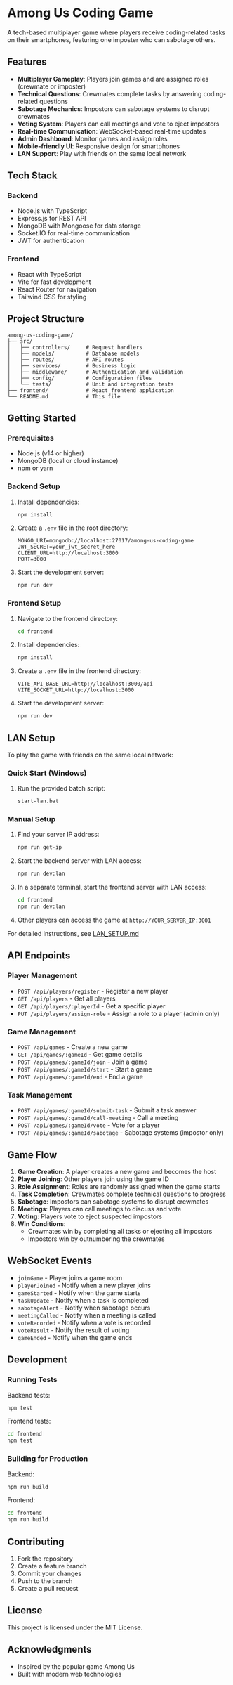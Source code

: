 # Among Us Coding Game

A tech-based multiplayer game where players receive coding-related tasks on their smartphones, featuring one imposter who can sabotage others.

## Features

- **Multiplayer Gameplay**: Players join games and are assigned roles (crewmate or imposter)
- **Technical Questions**: Crewmates complete tasks by answering coding-related questions
- **Sabotage Mechanics**: Impostors can sabotage systems to disrupt crewmates
- **Voting System**: Players can call meetings and vote to eject impostors
- **Real-time Communication**: WebSocket-based real-time updates
- **Admin Dashboard**: Monitor games and assign roles
- **Mobile-friendly UI**: Responsive design for smartphones
- **LAN Support**: Play with friends on the same local network

## Tech Stack

### Backend

- Node.js with TypeScript
- Express.js for REST API
- MongoDB with Mongoose for data storage
- Socket.IO for real-time communication
- JWT for authentication

### Frontend

- React with TypeScript
- Vite for fast development
- React Router for navigation
- Tailwind CSS for styling

## Project Structure

```
among-us-coding-game/
├── src/
│   ├── controllers/     # Request handlers
│   ├── models/          # Database models
│   ├── routes/          # API routes
│   ├── services/        # Business logic
│   ├── middleware/      # Authentication and validation
│   ├── config/          # Configuration files
│   └── tests/           # Unit and integration tests
├── frontend/            # React frontend application
└── README.md            # This file
```

## Getting Started

### Prerequisites

- Node.js (v14 or higher)
- MongoDB (local or cloud instance)
- npm or yarn

### Backend Setup

1. Install dependencies:

   ```bash
   npm install
   ```

2. Create a `.env` file in the root directory:

   ```env
   MONGO_URI=mongodb://localhost:27017/among-us-coding-game
   JWT_SECRET=your_jwt_secret_here
   CLIENT_URL=http://localhost:3000
   PORT=3000
   ```

3. Start the development server:
   ```bash
   npm run dev
   ```

### Frontend Setup

1. Navigate to the frontend directory:

   ```bash
   cd frontend
   ```

2. Install dependencies:

   ```bash
   npm install
   ```

3. Create a `.env` file in the frontend directory:

   ```env
   VITE_API_BASE_URL=http://localhost:3000/api
   VITE_SOCKET_URL=http://localhost:3000
   ```

4. Start the development server:
   ```bash
   npm run dev
   ```

## LAN Setup

To play the game with friends on the same local network:

### Quick Start (Windows)

1. Run the provided batch script:
   ```bash
   start-lan.bat
   ```

### Manual Setup

1. Find your server IP address:

   ```bash
   npm run get-ip
   ```

2. Start the backend server with LAN access:

   ```bash
   npm run dev:lan
   ```

3. In a separate terminal, start the frontend server with LAN access:

   ```bash
   cd frontend
   npm run dev:lan
   ```

4. Other players can access the game at `http://YOUR_SERVER_IP:3001`

For detailed instructions, see [LAN_SETUP.md](LAN_SETUP.md)

## API Endpoints

### Player Management

- `POST /api/players/register` - Register a new player
- `GET /api/players` - Get all players
- `GET /api/players/:playerId` - Get a specific player
- `PUT /api/players/assign-role` - Assign a role to a player (admin only)

### Game Management

- `POST /api/games` - Create a new game
- `GET /api/games/:gameId` - Get game details
- `POST /api/games/:gameId/join` - Join a game
- `POST /api/games/:gameId/start` - Start a game
- `POST /api/games/:gameId/end` - End a game

### Task Management

- `POST /api/games/:gameId/submit-task` - Submit a task answer
- `POST /api/games/:gameId/call-meeting` - Call a meeting
- `POST /api/games/:gameId/vote` - Vote for a player
- `POST /api/games/:gameId/sabotage` - Sabotage systems (impostor only)

## Game Flow

1. **Game Creation**: A player creates a new game and becomes the host
2. **Player Joining**: Other players join using the game ID
3. **Role Assignment**: Roles are randomly assigned when the game starts
4. **Task Completion**: Crewmates complete technical questions to progress
5. **Sabotage**: Impostors can sabotage systems to disrupt crewmates
6. **Meetings**: Players can call meetings to discuss and vote
7. **Voting**: Players vote to eject suspected impostors
8. **Win Conditions**:
   - Crewmates win by completing all tasks or ejecting all impostors
   - Impostors win by outnumbering the crewmates

## WebSocket Events

- `joinGame` - Player joins a game room
- `playerJoined` - Notify when a new player joins
- `gameStarted` - Notify when the game starts
- `taskUpdate` - Notify when a task is completed
- `sabotageAlert` - Notify when sabotage occurs
- `meetingCalled` - Notify when a meeting is called
- `voteRecorded` - Notify when a vote is recorded
- `voteResult` - Notify the result of voting
- `gameEnded` - Notify when the game ends

## Development

### Running Tests

Backend tests:

```bash
npm test
```

Frontend tests:

```bash
cd frontend
npm test
```

### Building for Production

Backend:

```bash
npm run build
```

Frontend:

```bash
cd frontend
npm run build
```

## Contributing

1. Fork the repository
2. Create a feature branch
3. Commit your changes
4. Push to the branch
5. Create a pull request

## License

This project is licensed under the MIT License.

## Acknowledgments

- Inspired by the popular game Among Us
- Built with modern web technologies
